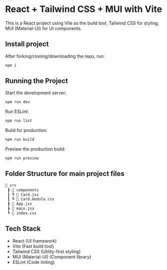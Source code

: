 # React + Tailwind CSS + MUI with Vite

This is a React project using Vite as the build tool, Tailwind CSS for styling, MUI (Material-UI) for UI components.

## Install project

After forking/cloning/downloading the repo, run: 

```sh
npm i
```

## Running the Project
Start the development server:
```sh
npm run dev
```
Run ESLint:
```sh
npm run lint
```
Build for production:
```sh
npm run build
```
Preview the production build:
```sh
npm run preview
```

## Folder Structure for main project files
```md
📂 src
 ┣ 📂 components
 ┃ ┗ 📄 Card.jsx
 ┃ ┗ 📄 Card.module.css
 ┣ 📄 App.jsx
 ┣ 📄 main.jsx
 ┗ 📄 index.css
```

## Tech Stack
- React (UI framework)
- Vite (Fast build tool)
- Tailwind CSS (Utility-first styling)
- MUI (Material-UI) (Component library)
- ESLint (Code linting)